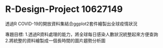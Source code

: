 # R-Design-Project  10627149
透過R COVID-19的開放資料集結合ggplot2套件繪製出全球疫情狀況

專題目標:
1.透過R資料處理的能力，將全球每日感染人數狀況統整起來方便查詢
2.將統整的資料繪製成一個長時間的圖片趨勢分析圖
